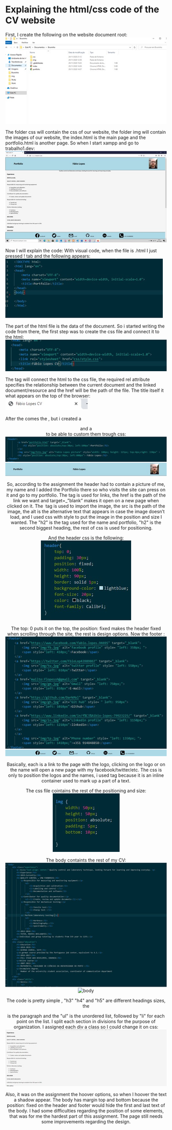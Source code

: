 # Explaining the html/css code of the CV website

First, I create the following on the website document root:
![documentRoot](https://github.com/DarkMxl/Bruninho/blob/readme/readme/Imagem1.jpg?raw=true)

The folder css will contain the css of our website, the folder img will contain the images of our website, the index.html is the main page and the portfolio.html is another page.
So when I start xampp and go to trabalho1.dev:
![webpage](imagem2.jpg)
 

Now I will explain the code:
With visual code, when the file is .html I just pressed ! tab and the following appears:
![basecode](imagem3.jpg)
 
The <head> part of the html file is the data of the document.
So i started writing the code from there, the first step was to create the css file and connect it to the html:
![css](imagem4.jpg)
 
The <link> tag will connect the html to the css file, the required rel attribute specifies the relationship between the current document and the linked document/resource and the href will be the path of the file.
The title itself it what appears on the top of the browser:
![title](imagem5.jpg)
 
After the <head> comes the <body>, but i created a <header> and a <footer> to be able to custom them trough css:
![headercode](imagem6.jpg)
![header](imagem7.jpg)

So, according to the assignment the header had to contain a picture of me, my name and I added the Portfolio there so who visits the site can press on it and go to my portfolio.
The  <a> tag is used for links, the href is the path of the link we want and target=_”blank” makes it open on a new page when clicked on it.
The <img> tag is used to import the image, the src is the path of the image, the alt is the alternative text that appears in case the image doesn’t load,  and I used css with style to put the image in the position and size I wanted.
The "h2" is the tag used for the name and portfolio, "h2" is the second biggest heading, the rest of css is used for positioning.

And the header css is the following:
![headerimg](imagem8.jpg)
 
The top: 0 puts it on the top, the position: fixed makes the header fixed when scrolling through the site, the rest is design options. 
Now the footer :
![footercode](imagem9.jpg)
![footer](imagem10.jpg)

Basically, each <a> is a link to the page with the logo, clicking on the logo or on the name will open a new page with my facebook/twitter/etc.
The css is only to position the logos and the names, i used <span> tag because it is an inline container used to mark up a part of a text.

The css file cointains the rest of the positioning and size:
![footercss](imagem11.jpg)

The body containts the rest of my CV:
![bodycode](imagem12.jpg)
![body](imagem13.jpg)

The code is pretty simple , "h3" "h4" and "h5" are different headings sizes, the <p> is the paragraph and the "ul" is the unordered list, followed by "li" for each point on the list.
I split each section in divisions for the purpose of organization. I assigned each div a class so I could change it on css:
![cssall](imagem14.jpg)
 
Also, it was on the assignment the hoover options, so when I hoover the text a shadow appear.
The body has margin top and bottom because the position: fixed on the header and footer would hide the first and last text of the body.
I had some difficulties regarding the position of some elements, that was for me the hardest part of this assignment. The page still needs some improvements regarding the design. 
